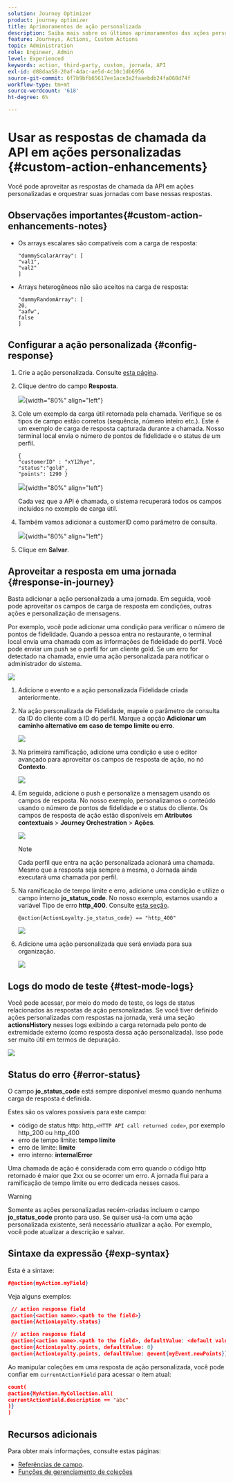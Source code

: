 ```yaml
---
solution: Journey Optimizer
product: journey optimizer
title: Aprimoramentos de ação personalizada
description: Saiba mais sobre os últimos aprimoramentos das ações personalizadas
feature: Journeys, Actions, Custom Actions
topic: Administration
role: Engineer, Admin
level: Experienced
keywords: action, third-party, custom, jornada, API
exl-id: d88daa58-20af-4dac-ae5d-4c10c1db6956
source-git-commit: 6f7b9bfb65617ee1ace3a2faaebdb24fa068d74f
workflow-type: tm+mt
source-wordcount: '618'
ht-degree: 6%

---
```


# Usar as respostas de chamada da API em ações personalizadas {#custom-action-enhancements}

Você pode aproveitar as respostas de chamada da API em ações personalizadas e orquestrar suas jornadas com base nessas respostas.

<!--
You can now leverage API call responses in custom actions and orchestrate your journeys based on these responses.

This capability was previously only available when using data sources. You can now use it with custom actions. 
-->

## Observações importantes{#custom-action-enhancements-notes}

<!--
* Custom actions should only be used with private or internal endpoints, and used with an appropriate capping or throttling limit. See [this page](../configuration/external-systems.md). 
-->

* Os arrays escalares são compatíveis com a carga de resposta:

  ```
  "dummyScalarArray": [
  "val1",
  "val2"
  ]
  ```

* Arrays heterogêneos não são aceitos na carga de resposta:

  ```
  "dummyRandomArray": [
  20,
  "aafw",
  false
  ]
  ```

<!--
## Best practices{#custom-action-enhancements-best-practices}

A capping limit of 5000 calls/s is defined for all custom actions. This limit has been set based on customers usage, to protect external endpoints targeted by custom actions. You need to take this into account in your audience-based journeys by defining an appropriate reading rate (5000 profiles/s when custom actions are used). If needed, you can override this setting by defining a greater capping or throttling limit through our Capping/Throttling APIs. See [this page](../configuration/external-systems.md).

You should not target public endpoints with custom actions for various reasons:

* Without proper capping or throttling, there is a risk of sending too many calls to a public endpoint that may not support such volume.
* Profile data can be sent through custom actions, so targeting a public endpoint could lead to inadvertently sharing personal information externally.
* You have no control on the data being returned by public endpoints. If an endpoint changes its API or starts sending incorrect information, those will be made available in communications sent, with potential negative impacts.
-->

<!--
## Define the custom action {#define-custom-action}

When defining the custom action, two enhancements have been made available: the addition of the GET method and the new payload response field. The other options and parameters are unchanged. See [this page](../action/about-custom-action-configuration.md).

### Endpoint configuration {#endpoint-configuration}

The **URL configuration** section has been renamed **Endpoint configuration**.

In the **Method** drop-down, you can now select **GET**.

![](assets/action-response1.png){width="70%" align="left"}

### Payloads {#payloads-new}

The **Action parameters** section has been renamed **Payloads**. Two fields are available:

* The **Request** field: this field is only available for POST and PUT calling methods.
* The **Response** field: this is the new capability. This field as available for all calling methods.

>[!NOTE]
> 
>Both these fields are optional.

![](assets/action-response2.png){width="70%" align="left"}
-->

## Configurar a ação personalizada {#config-response}

1. Crie a ação personalizada. Consulte [esta página](../action/about-custom-action-configuration.md).

1. Clique dentro do campo **Resposta**.

   ![](assets/action-response2.png){width="80%" align="left"}

1. Cole um exemplo da carga útil retornada pela chamada. Verifique se os tipos de campo estão corretos (sequência, número inteiro etc.). Este é um exemplo de carga de resposta capturada durante a chamada. Nosso terminal local envia o número de pontos de fidelidade e o status de um perfil.

   ```
   {
   "customerID" : "xY12hye",    
   "status":"gold",
   "points": 1290 }
   ```

   ![](assets/action-response4.png){width="80%" align="left"}

   Cada vez que a API é chamada, o sistema recuperará todos os campos incluídos no exemplo de carga útil.

1. Também vamos adicionar a customerID como parâmetro de consulta.

   ![](assets/action-response9.png){width="80%" align="left"}

1. Clique em **Salvar**.

## Aproveitar a resposta em uma jornada {#response-in-journey}

Basta adicionar a ação personalizada a uma jornada. Em seguida, você pode aproveitar os campos de carga de resposta em condições, outras ações e personalização de mensagens.

Por exemplo, você pode adicionar uma condição para verificar o número de pontos de fidelidade. Quando a pessoa entra no restaurante, o terminal local envia uma chamada com as informações de fidelidade do perfil. Você pode enviar um push se o perfil for um cliente gold. Se um erro for detectado na chamada, envie uma ação personalizada para notificar o administrador do sistema.

![](assets/action-response5.png)

1. Adicione o evento e a ação personalizada Fidelidade criada anteriormente.

1. Na ação personalizada de Fidelidade, mapeie o parâmetro de consulta da ID do cliente com a ID do perfil. Marque a opção **Adicionar um caminho alternativo em caso de tempo limite ou erro**.

   ![](assets/action-response10.png)

1. Na primeira ramificação, adicione uma condição e use o editor avançado para aproveitar os campos de resposta de ação, no nó **Contexto**.

   ![](assets/action-response6.png)

1. Em seguida, adicione o push e personalize a mensagem usando os campos de resposta. No nosso exemplo, personalizamos o conteúdo usando o número de pontos de fidelidade e o status do cliente. Os campos de resposta de ação estão disponíveis em **Atributos contextuais** > **Journey Orchestration** > **Ações**.

   ![](assets/action-response8.png)

   >[!NOTE]
   >
   >Cada perfil que entra na ação personalizada acionará uma chamada. Mesmo que a resposta seja sempre a mesma, o Jornada ainda executará uma chamada por perfil.

1. Na ramificação de tempo limite e erro, adicione uma condição e utilize o campo interno **jo_status_code**. No nosso exemplo, estamos usando a variável
   Tipo de erro **http_400**. Consulte [esta seção](#error-status).

   ```
   @action{ActionLoyalty.jo_status_code} == "http_400"
   ```

   ![](assets/action-response7.png)

1. Adicione uma ação personalizada que será enviada para sua organização.

   ![](assets/action-response11.png)

## Logs do modo de teste {#test-mode-logs}

Você pode acessar, por meio do modo de teste, os logs de status relacionados às respostas de ação personalizadas. Se você tiver definido ações personalizadas com respostas na jornada, verá uma seção **actionsHistory** nesses logs exibindo a carga retornada pelo ponto de extremidade externo (como resposta dessa ação personalizada). Isso pode ser muito útil em termos de depuração.

![](assets/action-response12.png)

## Status do erro {#error-status}

O campo **jo_status_code** está sempre disponível mesmo quando nenhuma carga de resposta é definida.

Estes são os valores possíveis para este campo:

* código de status http: http_`<HTTP API call returned code>`, por exemplo http_200 ou http_400
* erro de tempo limite: **tempo limite**
* erro de limite: **limite**
* erro interno: **internalError**

Uma chamada de ação é considerada com erro quando o código http retornado é maior que 2xx ou se ocorrer um erro. A jornada flui para a ramificação de tempo limite ou erro dedicada nesses casos.

>[!WARNING]
>
>Somente as ações personalizadas recém-criadas incluem o campo **jo_status_code** pronto para uso. Se quiser usá-la com uma ação personalizada existente, será necessário atualizar a ação. Por exemplo, você pode atualizar a descrição e salvar.

## Sintaxe da expressão {#exp-syntax}

Esta é a sintaxe:

```json
#@action{myAction.myField} 
```

Veja alguns exemplos:

```json
 // action response field
 @action{<action name>.<path to the field>}
 @action{ActionLoyalty.status}
```

```json
 // action response field
 @action{<action name>.<path to the field>, defaultValue: <default value expression>}
 @action{ActionLoyalty.points, defaultValue: 0}
 @action{ActionLoyalty.points, defaultValue: @event{myEvent.newPoints}}
```

Ao manipular coleções em uma resposta de ação personalizada, você pode confiar em `currentActionField` para acessar o item atual:

```json
count(
@action{MyAction.MyCollection.all(
currentActionField.description == "abc"
)}
)
```

## Recursos adicionais

Para obter mais informações, consulte estas páginas:

* [Referências de campo](../building-journeys/expression/field-references.md).
* [Funções de gerenciamento de coleções](../building-journeys/expression/collection-management-functions.md)
